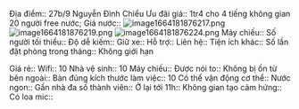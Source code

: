 Địa điểm:: 27b/9 Nguyễn Đình Chiểu
Ưu đãi giá:: 1tr4 cho 4 tiếng không gian 20 người free nước;
Giá nước:: ![image1664181876217.png](https://lh3.googleusercontent.com/-FfUfA1bMWCYjh_6ueA0Xaz7iCYuRChci1N7YetujjwxS5CXdbN6magOpcOYpfv6kmUovL1-cUO6hqe5zS19x5FhRPgos8OUU4YwZJkAIUqlA36MNKj2n7RBreyfZ6K0B8CImJD8JqersusRuYJUtDEZKzgF-QegbR-ZdxERNEJVuY8gRjeNOUkQ_kNQuNMwgdRD6A) ![image1664181876219.png](https://lh4.googleusercontent.com/g-ILAHtl4Yox0xL6h8O0NAkDT_jhIa8vtet7v7iUOE5vXUkv8FAsff-gVy06_kS0A0YB_ij7-PflphNR6-F6gFJ8WMQNmx3T6YrpDeTsQ6yX2LFbVyhvQRWPKDvlKwtifOGg8z-Mbg80aOFI1IwhX6mDlZAWNrZpm5Q8jd1Wp0nw1_9pxx7qQu3ls1eP2z76ChfAWg) ![image1664181876224.png](https://lh6.googleusercontent.com/I4vnuSBvriuS7kbEGWfG_PleKoiUrCi9kKo-ivAydG46Rd82uYoeNk2PC3QByDYVePlrGTZuzqdJXJIdZe_u_oDrsIadjPz-6hancom2dekghmf9P9RmqSF04QNuaj2_whFaO95HOiL29cc8fEB4Dsjkd5Cen-t6aAANnpPwXxtpK87OZygVG1b-wrV4NeoRLOlvhQ)
Máy chiếu:: 
Số người tối thiểu:: 
Độ dễ kiếm:: 
Giữ xe:: 
Hỗ trợ:: 
Liên hệ:: 
Tiện ích khác:: 
Số lần đặt phòng trong tháng:: Không giới hạn

Giá rẻ:: 
Wifi:: 10
Nhà vệ sinh:: 10
Máy chiếu:: 
Được nói to:: 
Không bị ồn từ bên ngoài:: 
Bàn đúng kích thước làm việc:: 10
Có thể vận động cơ thể:: 
Nước ngon:: 
Gần nhà đa số thành viên:: 
Ở lại tới 11h:: 
Không gian tạo cảm hứng:: 
Có loa mic:: 
